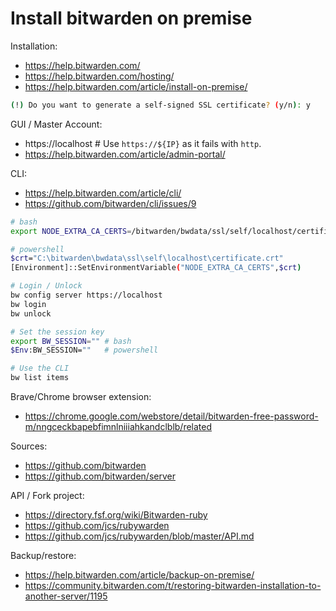 # Install bitwarden on premise

Installation:
- https://help.bitwarden.com/
- https://help.bitwarden.com/hosting/
- https://help.bitwarden.com/article/install-on-premise/

```bash
(!) Do you want to generate a self-signed SSL certificate? (y/n): y
```

GUI / Master Account:
- https://localhost # Use `https://${IP}` as it fails with `http`.
- https://help.bitwarden.com/article/admin-portal/

CLI:
- https://help.bitwarden.com/article/cli/
- https://github.com/bitwarden/cli/issues/9

```bash
# bash
export NODE_EXTRA_CA_CERTS=/bitwarden/bwdata/ssl/self/localhost/certificate.crt

# powershell
$crt="C:\bitwarden\bwdata\ssl\self\localhost\certificate.crt"
[Environment]::SetEnvironmentVariable("NODE_EXTRA_CA_CERTS",$crt)

# Login / Unlock
bw config server https://localhost
bw login
bw unlock

# Set the session key
export BW_SESSION="" # bash
$Env:BW_SESSION=""   # powershell

# Use the CLI
bw list items
```

Brave/Chrome browser extension:
- https://chrome.google.com/webstore/detail/bitwarden-free-password-m/nngceckbapebfimnlniiiahkandclblb/related

Sources:
- https://github.com/bitwarden
- https://github.com/bitwarden/server

API / Fork project:
- https://directory.fsf.org/wiki/Bitwarden-ruby
- https://github.com/jcs/rubywarden
- https://github.com/jcs/rubywarden/blob/master/API.md

Backup/restore:
- https://help.bitwarden.com/article/backup-on-premise/
- https://community.bitwarden.com/t/restoring-bitwarden-installation-to-another-server/1195
